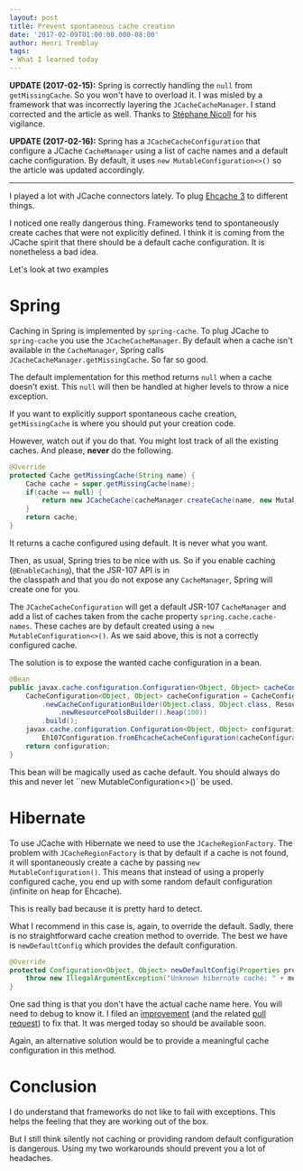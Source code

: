 ```yaml
---
layout: post
title: Prevent spontaneous cache creation
date: '2017-02-09T01:00:00.000-08:00'
author: Henri Tremblay
tags:
- What I learned today
---
```


**UPDATE (2017-02-15):** Spring is correctly handling the `null` from `getMissingCache`. So you won't have to overload it. I was misled
by a framework that was incorrectly layering the `JCacheCacheManager`. I stand corrected and the article as well. Thanks to 
[Stéphane Nicoll](https://twitter.com/snicoll) for his vigilance.

**UPDATE (2017-02-16):** Spring has a `JCacheCacheConfiguration` that configure a JCache `CacheManager` using a list of cache names and a 
default cache configuration. By default, it uses `new MutableConfiguration<>()` so the article was updated accordingly.

***

I played a lot with JCache connectors lately. To plug [Ehcache 3](http://www.ehcache.org/) to different things. 

I noticed one really dangerous thing. Frameworks tend to spontaneously create caches that were not explicitly defined. I 
think it is coming from the JCache spirit that there should be a default cache configuration. It is nonetheless a bad idea. 

Let's look at two examples

# Spring

Caching in Spring is implemented by `spring-cache`. To plug JCache to `spring-cache` you use the `JCacheCacheManager`. By default 
when a cache isn't available in the `CacheManager`, Spring calls `JCacheCacheManager.getMissingCache`. So far so good.

The default implementation for this method returns `null` when a cache doesn't exist. This `null` will then be handled at 
higher levels to throw a nice exception.

If you want to explicitly support spontaneous cache creation, `getMissingCache` is where you should put your creation code. 

However, watch out if you do that. You might lost track of all the existing caches. And please, **never** do the following.

```java
@Override
protected Cache getMissingCache(String name) {
    Cache cache = super.getMissingCache(name);
    if(cache == null) {
        return new JCacheCache(cacheManager.createCache(name, new MutableConfiguration<>()));
    }
    return cache;
}
```
It returns a cache configured using default. It is never what you want.

Then, as usual, Spring tries to be nice with us. So if you enable caching (`@EnableCaching`), that the JSR-107 API is in  
the classpath and that you do not expose any `CacheManager`, Spring will create one for you.

The `JCacheCacheConfiguration` will get a default JSR-107 `CacheManager` and add a list of caches taken from the cache property 
`spring.cache.cache-names`. These caches are by default created using a `new MutableConfiguration<>()`. As we said above, this 
is not a correctly configured cache.

The solution is to expose the wanted cache configuration in a bean.

```java
@Bean
public javax.cache.configuration.Configuration<Object, Object> cacheConfiguration() {
    CacheConfiguration<Object, Object> cacheConfiguration = CacheConfigurationBuilder
        .newCacheConfigurationBuilder(Object.class, Object.class, ResourcePoolsBuilder
            .newResourcePoolsBuilder().heap(100))
        .build();
    javax.cache.configuration.Configuration<Object, Object> configuration =
        Eh107Configuration.fromEhcacheCacheConfiguration(cacheConfiguration);
    return configuration;
}
```

This bean will be magically used as cache default. You should always do this and never let ``new MutableConfiguration<>()` 
be used.
 
# Hibernate

To use JCache with Hibernate we need to use the `JCacheRegionFactory`. The problem with `JCacheRegionFactory` is that by 
default if a cache is not found, it will spontaneously create a cache by passing `new MutableConfiguration()`. This means 
that instead of using a properly configured cache, you end up with some random default configuration (infinite on heap for 
Ehcache).

This is really bad because it is pretty hard to detect.

What I recommend in this case is, again, to override the default. Sadly, there is no straightforward cache creation method to 
override. The best we have is `newDefaultConfig` which provides the default configuration.

```java
@Override
protected Configuration<Object, Object> newDefaultConfig(Properties properties, CacheDataDescription metadata) {
    throw new IllegalArgumentException("Unknown hibernate cache: " + metadata);
}
```
One sad thing is that you don't have the actual cache name here. You will need to debug to know it. I filed an
[improvement](https://hibernate.atlassian.net/browse/HHH-11471) (and the related [pull request](https://github.com/hibernate/hibernate-orm/pull/1783)) 
to fix that. It was merged today so should be available soon.

Again, an alternative solution would be to provide a meaningful cache configuration in this method.

# Conclusion

I do understand that frameworks do not like to fail with exceptions. This helps the feeling that they are working out of 
the box.

But I still think silently not caching or providing random default configuration is dangerous. Using my two workarounds should 
prevent you a lot of headaches.
